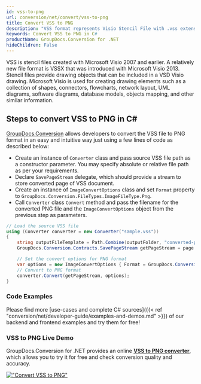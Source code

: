 ```yaml
---
id: vss-to-png
url: conversion/net/convert/vss-to-png
title: Convert VSS to PNG
description: "VSS format represents Visio Stencil File with .vss extension. Learn how to convert VSS to PNG file programmatically in C# language using GroupDocs.Conversion for .NET library."
keywords: Convert VSS to PNG in C#
productName: GroupDocs.Conversion for .NET
hideChildren: False
---
```


VSS is stencil files created with Microsoft Visio 2007 and earlier. A relatively new file format is VSSX that was introduced with Microsoft Visio 2013. Stencil files provide drawing objects that can be included in a VSD Visio drawing. Microsoft Visio is used for creating drawing elements such as a collection of shapes, connectors, flowcharts, network layout, UML diagrams, software diagrams, database models, objects mapping, and other similar information.

## Steps to convert VSS to PNG in C#

[GroupDocs.Conversion](https://products.groupdocs.com/conversion/net) allows developers to convert the VSS file to PNG format in an easy and intuitive way just using a few lines of code as described below:

* Create an instance of `Converter` class and pass source VSS file path as a constructor parameter. You may specify absolute or relative file path as per your requirements. 
* Declare `SavePageStream` delegate, which should provide a stream to store converted page of VSS document.
* Create an instance of `ImageConvertOptions` class and set `Format` property to `GroupDocs.Conversion.FileTypes.ImageFileType.Png`.
* Call `Converter` class `Convert` method and pass the filename for the converted PNG file and the `ImageConvertOptions` object from the previous step as parameters.

```csharp
// Load the source VSS file
using (Converter converter = new Converter("sample.vss"))
{
    string outputFileTemplate = Path.Combine(outputFolder, "converted-page-{0}.png");
    GroupDocs.Conversion.Contracts.SavePageStream getPageStream = page => new FileStream(string.Format(outputFileTemplate, page), FileMode.Create);

    // Set the convert options for PNG format
    var options = new ImageConvertOptions { Format = GroupDocs.Conversion.FileTypes.ImageFileType.Png };   
    // Convert to PNG format
    converter.Convert(getPageStream, options);
}
```

### Code Examples

Please find more [use-cases and complete C# sources]({{< ref "conversion/net/developer-guide/examples-and-demos.md" >}}) of our backend and frontend examples and try them for free!

### VSS to PNG Live Demo

GroupDocs.Conversion for .NET provides an online [**VSS to PNG converter**](https://products.groupdocs.app/conversion/vss-to-png), which allows you to try it for free and check conversion quality and accuracy.

[!["Convert VSS to PNG"](conversion/net/images/convert-to-png/convert-vss-to-png.png)](https://products.groupdocs.app/conversion/vss-to-png)